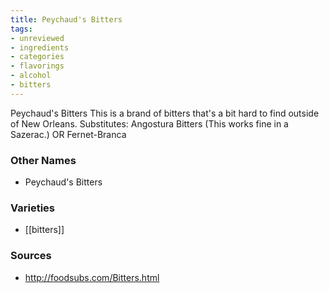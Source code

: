```yaml
---
title: Peychaud's Bitters
tags:
- unreviewed
- ingredients
- categories
- flavorings
- alcohol
- bitters
---
```

Peychaud's Bitters This is a brand of bitters that's a bit hard to find outside of New Orleans. Substitutes: Angostura Bitters (This works fine in a Sazerac.) OR Fernet-Branca

### Other Names

* Peychaud's Bitters

### Varieties

* [[bitters]]

### Sources
* http://foodsubs.com/Bitters.html
